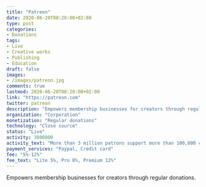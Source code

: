 ```yaml
---
title: "Patreon"
date: 2020-06-20T08:20:00+02:00
type: post
categories:
- Donations
tags:
- Live
- Creative works
- Publishing
- Education
draft: false
images:
- /images/patreon.jpg
comments: true
lastmod: 2020-06-20T08:20:00+02:00
link: "https://patreon.com"
twitter: patreon
description: "Empowers membership businesses for creators through regular donations."
organization: "Corporation"
monetization: "Regular donations"
technology: "Close source"
status: "Live"
activity: 3000000
activity_text: "More than 3 million patrons support more than 100,000 creators"
payment_services: "Paypal, Credit card"
fee: "5%-12%"
fee_text: "Lite 5%, Pro 8%, Premium 12%"
---
```


Empowers membership businesses for creators through regular donations.<!--more-->

